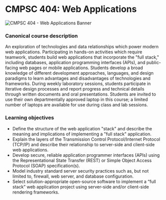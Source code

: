 # CMPSC 404: Web Applications

![CMPSC 404 - Web Applications Banner](https://github.com/allegheny-college-cmpsc-404-spring-2024/course-materials/assets/1552764/95b3425a-0d17-4a83-89c4-de8624d7dfd0)

### Canonical course description

An exploration of technologies and data relationships which power modern web applications. Participating in hands-on activities which require teamwork, students build web applications that incorporate the "full stack," including databases, application programming interfaces (APIs), and public-facing web pages or mobile applications. Students develop a broad knowledge of different development approaches, languages, and design paradigms to learn advantages and disadvantages of technologies and frameworks. During weekly laboratory sessions, students participate in iterative design processes and report progress and technical details through written documents and oral presentations. Students are invited to use their own departmentally approved laptop in this course; a limited number of laptops are available for use during class and lab sessions.

### Learning objectives

* Define the structure of the web application "stack" and describe the meaning and implications of implementing a "full stack" application. 
* Explain the layers of the Transmission Control Protocol/Internet Protocol (TCP/IP) and describe their relationship to server-side and client-side web applications.
* Develop secure, reliable application programmer interfaces (APIs) using the Representational State Transfer (REST) or Simple Object Access Protocol (SOAP) specification(s).
* Model industry standard server security practices such as, but not limited to, firewall, web server, and database configuration. 
* Select solution-appropriate open-source software to implement a “full stack” web application project using server-side and/or client-side rendering frameworks.
